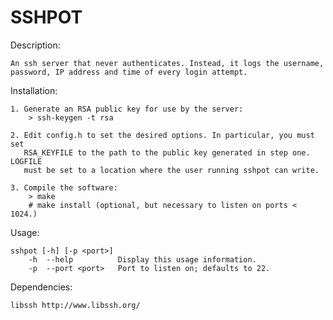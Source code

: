 # SSHPOT


Description: 

    An ssh server that never authenticates. Instead, it logs the username,
    password, IP address and time of every login attempt.


Installation:

    1. Generate an RSA public key for use by the server:
        > ssh-keygen -t rsa 

    2. Edit config.h to set the desired options. In particular, you must set
       RSA_KEYFILE to the path to the public key generated in step one. LOGFILE 
       must be set to a location where the user running sshpot can write.

    3. Compile the software:
        > make
        # make install (optional, but necessary to listen on ports < 1024.)


Usage:

    sshpot [-h] [-p <port>]
        -h  --help          Display this usage information.
        -p  --port <port>   Port to listen on; defaults to 22.


Dependencies:

    libssh http://www.libssh.org/
